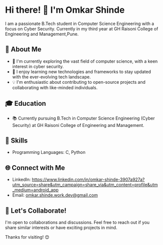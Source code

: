 # Hi there! 👋 I'm Omkar Shinde

I am a passionate B.Tech student in Computer Science Engineering with a focus on Cyber Security. Currently in my third year at GH Raisoni College of Engineering and Management,Pune.

## 🚀 About Me

- 🌱 I'm currently exploring the vast field of computer science, with a keen interest in cyber security.
- 🔭 I enjoy learning new technologies and frameworks to stay updated with the ever-evolving tech landscape.
- 💡 I'm enthusiastic about contributing to open-source projects and collaborating with like-minded individuals.

## 🎓 Education

- 📚 Currently pursuing B.Tech in Computer Science Engineering (Cyber Security) at GH Raisoni College of Engineering and Management.

## 🔧 Skills

- Programming Languages: C, Python

## 🌐 Connect with Me

- LinkedIn: https://www.linkedin.com/in/omkar-shinde-3907a927a?utm_source=share&utm_campaign=share_via&utm_content=profile&utm_medium=android_app
- Email: omkar.shinde.work.dev@gmail.com 


## 🤝 Let's Collaborate!

I'm open to collaborations and discussions. Feel free to reach out if you share similar interests or have exciting projects in mind.

Thanks for visiting! 😊
